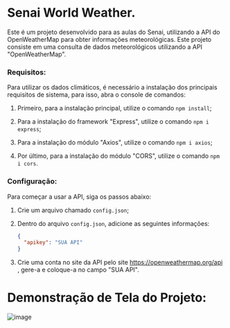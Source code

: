 # Senai World Weather.

Este é um projeto desenvolvido para as aulas do Senai, utilizando a API do OpenWeatherMap para obter informações meteorológicas.
Este projeto consiste em uma consulta de dados meteorológicos utilizando a API "OpenWeatherMap".

### Requisitos:

Para utilizar os dados climáticos, é necessário a instalação dos principais requisitos de sistema, para isso, abra o console de comandos:

1. Primeiro, para a instalação principal, utilize o comando `npm install`;

2. Para a instalação do framework "Express", utilize o comando `npm i express`;

3. Para a instalação do módulo "Axios", utilize o comando `npm i axios`;

4. Por último, para a instalação do módulo "CORS", utilize o comando `npm i cors`.

### Configuração:

Para começar a usar a API, siga os passos abaixo:

1. Crie um arquivo chamado `config.json`;

2. Dentro do arquivo `config.json`, adicione as seguintes informações:
   ```json
   {
     "apikey": "SUA API"
   }

3. Crie uma conta no site da API pelo site https://openweathermap.org/api , gere-a e coloque-a no campo "SUA API".

# Demonstração de Tela do Projeto:

![image](https://raw.githubusercontent.com/givascanelas/API_Clima_Final/main/img/tela_inicial.png)
